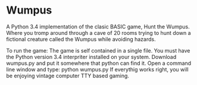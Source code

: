 # Wumpus
A Python 3.4 implementation of the clasic BASIC game, Hunt the Wumpus. Where you tromp around through a cave of 20 rooms trying to hunt down a fictional creature called the Wumpus while avoiding hazards.

To run the game: 
The game is self contained in a single file. 
You must have the Python version 3.4 interpriter installed on your system.
Download wumpus.py and put it somewhere that python can find it.
Open a command line window and type: python wumpus.py
If everythig works right, you will be enjoying vintage computer TTY
based gaming.
